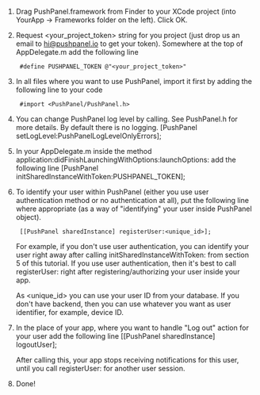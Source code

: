 1. Drag PushPanel.framework from Finder to your XCode project (into YourApp -> Frameworks folder on the left). Click OK.

2. Request <your_project_token> string for you project (just drop us an email to hi@pushpanel.io to get your token). Somewhere at the top of AppDelegate.m add the following line


		#define PUSHPANEL_TOKEN @"<your_project_token>"


3. In all files where you want to use PushPanel, import it first by adding the following line to your code

		#import <PushPanel/PushPanel.h>

4. You can change PushPanel log level by calling. See PushPanel.h for more details. By default there is no logging.
		[PushPanel setLogLevel:PushPanelLogLevelOnlyErrors];

5. In your AppDelegate.m inside the method application:didFinishLaunchingWithOptions:launchOptions: add the following line
		[PushPanel initSharedInstanceWithToken:PUSHPANEL_TOKEN];

6. To identify your user within PushPanel (either you use user authentication method or no authentication at all), put the following line where appropriate (as a way of "identifying" your user inside PushPanel object).

		[[PushPanel sharedInstance] registerUser:<unique_id>];

	For example, if you don't use user authentication, you can identify your user right away after calling initSharedInstanceWithToken: from section 5 of this tutorial. If you use user authentication, then it's best to call registerUser: right after registering/authorizing your user inside your app.

	As <unique_id> you can use your user ID from your database. If you don't have backend, then you can use whatever you want as user identifier, for example, device ID.

7. In the place of your app, where you want to handle "Log out" action for your user add the following line
		[[PushPanel sharedInstance] logoutUser];

	After calling this, your app stops receiving notifications for this user, until you call registerUser: for another user session.

8. Done!